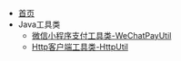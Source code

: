 <!-- docs/_sidebar.md -->

* [首页](/)
* Java工具类
  * [微信小程序支付工具类-WeChatPayUtil](backend_dev/utils/WeChatPayUtil.md)
  * [Http客户端工具类-HttpUtil](backend_dev/utils/HttpUtil.md)